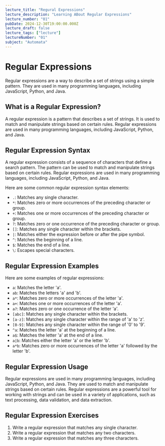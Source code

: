 ```yaml
---
lecture_title: "Regural Expressions"
lecture_description: "Learning ABout Regular Expressions"
lecture_number: "01"
pubDate: 2024-12-30T19:00:00.000Z
lecture_draft: false
lecture_tags: ["lecture"]
lectureNumber: "01"
subject: "Automata"
---
```


# Regular Expressions

Regular expressions are a way to describe a set of strings using a simple pattern. They are used in many programming languages, including JavaScript, Python, and Java.

## What is a Regular Expression?

A regular expression is a pattern that describes a set of strings. It is used to match and manipulate strings based on certain rules. Regular expressions are used in many programming languages, including JavaScript, Python, and Java.

## Regular Expression Syntax

A regular expression consists of a sequence of characters that define a search pattern. The pattern can be used to match and manipulate strings based on certain rules. Regular expressions are used in many programming languages, including JavaScript, Python, and Java.

Here are some common regular expression syntax elements:

- `.`: Matches any single character.
- `*`: Matches zero or more occurrences of the preceding character or group.
- `+`: Matches one or more occurrences of the preceding character or group.
- `?`: Matches zero or one occurrence of the preceding character or group.
- `[]`: Matches any single character within the brackets.
- `|`: Matches either the expression before or after the pipe symbol.
- `^`: Matches the beginning of a line.
- `$`: Matches the end of a line.
- `\`: Escapes special characters.

## Regular Expression Examples

Here are some examples of regular expressions:

- `a`: Matches the letter 'a'.
- `ab`: Matches the letters 'a' and 'b'.
- `a*`: Matches zero or more occurrences of the letter 'a'.
- `a+`: Matches one or more occurrences of the letter 'a'.
- `a?`: Matches zero or one occurrence of the letter 'a'.
- `[abc]`: Matches any single character within the brackets.
- `[a-z]`: Matches any single character within the range of 'a' to 'z'.
- `[0-9]`: Matches any single character within the range of '0' to '9'.
- `^a`: Matches the letter 'a' at the beginning of a line.
- `a$`: Matches the letter 'a' at the end of a line.
- `a|b`: Matches either the letter 'a' or the letter 'b'.
- `a*b`: Matches zero or more occurrences of the letter 'a' followed by the letter 'b'.

## Regular Expression Usage

Regular expressions are used in many programming languages, including JavaScript, Python, and Java. They are used to match and manipulate strings based on certain rules. Regular expressions are a powerful tool for working with strings and can be used in a variety of applications, such as text processing, data validation, and data extraction.

## Regular Expression Exercises

1. Write a regular expression that matches any single character.
2. Write a regular expression that matches any two characters.
3. Write a regular expression that matches any three characters.
